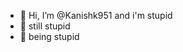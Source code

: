 - 👋 Hi, I’m @Kanishk951 and i'm stupid
- 👀 still stupid
- 🌱 being stupid

<!---
Kanishk951/Kanishk951 is a ✨ special ✨ repository because its `README.md` (this file) appears on your GitHub profile.
You can click the Preview link to take a look at your changes.
--->
